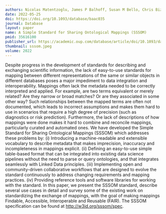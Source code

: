 ```yaml
---
authors: Nicolas Matentzoglu, James P Balhoff, Susan M Bello, Chris Bizon, Matthew Brush, Tiffany J Callahan, Christopher G Chute, William D Duncan, Chris T Evelo, Davera Gabriel, John Graybeal, Alasdair Gray, Benjamin M Gyori, Melissa Haendel, Henriette Harmse, Nomi L Harris, Ian Harrow, Harshad B Hegde, Amelia L Hoyt, Charles T Hoyt, Dazhi Jiao, Ernesto Jiménez-Ruiz, Simon Jupp, Hyeongsik Kim, Sebastian Koehler, Thomas Liener, Qinqin Long, James Malone, James A McLaughlin, Julie A McMurry, Sierra Moxon, Monica C Munoz-Torres, David Osumi-Sutherland, James A Overton, Bjoern Peters, Tim Putman, Núria Queralt-Rosinach, Kent Shefchek, Harold Solbrig, Anne Thessen, Tania Tudorache, Nicole Vasilevsky, Alex H Wagner, Christopher J Mungall
date: 2022-05-25
doi: https://doi.org/10.1093/database/baac035
journal: Database
layout: paper
name: A Simple Standard for Sharing Ontological Mappings (SSSOM)
pmid: 35616100
publisher_url: https://academic.oup.com/database/article/doi/10.1093/database/baac035/6591806
thumbnail: sssom.jpeg
volume: 2022
---
```

Despite progress in the development of standards for describing and exchanging scientific information, the lack of easy-to-use standards for mapping between different representations of the same or similar objects in different databases poses a major impediment to data integration and interoperability. Mappings often lack the metadata needed to be correctly interpreted and applied. For example, are two terms equivalent or merely related? Are they narrow or broad matches? Or are they associated in some other way? Such relationships between the mapped terms are often not documented, which leads to incorrect assumptions and makes them hard to use in scenarios that require a high degree of precision (such as diagnostics or risk prediction). Furthermore, the lack of descriptions of how mappings were done makes it hard to combine and reconcile mappings, particularly curated and automated ones. We have developed the Simple Standard for Sharing Ontological Mappings (SSSOM) which addresses these problems by: (i) Introducing a machine-readable and extensible vocabulary to describe metadata that makes imprecision, inaccuracy and incompleteness in mappings explicit. (ii) Defining an easy-to-use simple table-based format that can be integrated into existing data science pipelines without the need to parse or query ontologies, and that integrates seamlessly with Linked Data principles. (iii) Implementing open and community-driven collaborative workflows that are designed to evolve the standard continuously to address changing requirements and mapping practices. (iv) Providing reference tools and software libraries for working with the standard. In this paper, we present the SSSOM standard, describe several use cases in detail and survey some of the existing work on standardizing the exchange of mappings, with the goal of making mappings Findable, Accessible, Interoperable and Reusable (FAIR). The SSSOM specification can be found at http://w3id.org/sssom/spec.

